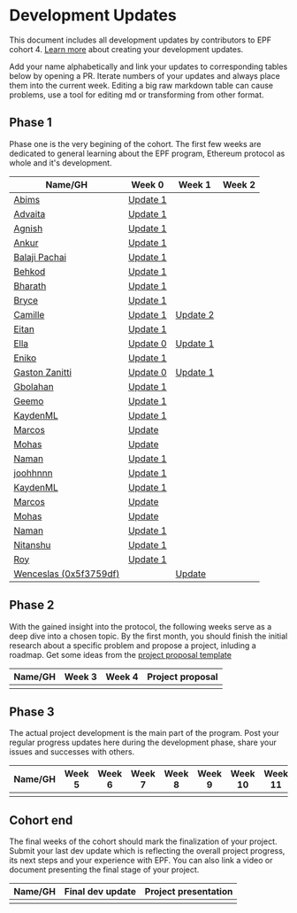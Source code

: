 # Development Updates

This document includes all development updates by contributors to EPF cohort 4. [Learn more](/program-guide/repo-guide.md#development-updates) about creating your development updates.

Add your name alphabetically and link your updates to corresponding tables below by opening a PR. Iterate numbers of your updates and always place them into the current week. Editing a big raw markdown table can cause problems, use a tool for editing md or transforming from other format.

## Phase 1

Phase one is the very begining of the cohort. The first few weeks are dedicated to general learning about the EPF program, Ethereum protocol as whole and it's development.



| Name/GH                                                 | Week 0                                                                                                                                  | Week 1                                                                         | Week 2 |
| ------------------------------------------------------- | --------------------------------------------------------------------------------------------------------------------------------------- | ------------------------------------------------------------------------------ | ------ |
| [Abims](https://github.com/mr-abims)                    | [Update 1](https://hackmd.io/@Abims/Skv5kXG5n)                                                                                          |                                                                                |        |
| [Advaita](https://github.com/advaita-saha)              | [Update 1](https://www.advaita.work/epf/week-0/)                                                                                        |                                                                                |        |
| [Agnish](github.com/agnxsh)                             | [Update 1](https://hackmd.io/@agnxsh/rJi63dpth)                                                                                         |                                                                                |        |
| [Ankur](github.com/ankurdubey521)                       | [Update 1](https://hackmd.io/lbxmhPFmTOO44gkqepodYA)                                                                                    |                                                                                |        |
| [Balaji Pachai](https://github.com/balajipachai/)                      | [Update 1](https://hackmd.io/@-x2d35CsRZO-6wA3tor6ag/balajipachai)                                                                                       |                                                                                |        |
| [Behkod](https://github.com/behkod)                     | [Update 1](https://hackmd.io/@behkod/epf-c4-w0-u1)                                                                                      |                                                                                |        |
| [Bharath](https://github.com/bharath-123)               | [Update 1](https://hackmd.io/ULR6uJfnRD2r0pfxqwoPgA)                                                                                    |                                                                                |        |
| [Bryce](github.com/tanhengyeow)                         | [Update 1](https://hackmd.io/@tanhengyeow/SkwDbjpF2)                                                                                    |                                                                                |        |
| [Camille](github.com/camillecorti)                      | [Update 1](https://github.com/camillecorti/SedVit.art/blob/f63a1a87966cdb6ddd3fe20d838de70592030d72/week%20zero%20EPF%20Research%20.md) | [Update 2](https://github.com/camillecorti/SedVit.art/blob/main/week%20one.md) |        |
| [Eitan](https://github.com/eserilev)                    | [Update 1](https://hackmd.io/@B8vIxNUfSeC2Mhu5CBwSNw/rJ8njJ1O2)                                                                         |                                                                                |        |
| [Ella](https://github.com/0xfmoi)                       | [Update 0](https://hackmd.io/@xfmoi/B1ep19FKh)                                                                                          | [Update 1](https://hackmd.io/@xfmoi/B1ep19FKh)                                 |        |
| [Eniko](github.com/eenagy)                              | [Update 1](https://hackmd.io/@eenagy/r16O7JVKn)                                                                                         |                                                                                |        |
| [Gaston Zanitti](https://github.com/gzanitti)  | [Update 0](https://hackmd.io/@TUEUJz7sSNWrQVL6mMzjSA/r1kIS6Q9h) | [Update 1](https://hackmd.io/@TUEUJz7sSNWrQVL6mMzjSA/HJgvlDBqh) | |
| [Gbolahan](https://github.com/galadd)                   | [Update 1](https://hackmd.io/@galadd/ByA0BNfcn)                                                                                         |                                                                                |        |
| [Geemo](https://github.com/GeemoCandama)                | [Update 1](https://hackmd.io/@geemo/ryTB4ZUYh)                                                                                          |                                                                                |        |
| [KaydenML](https://github.com/KaydenML)                 | [Update 1](https://hackmd.io/@v8QYUEqNQI-q90vwuMaJaw/rJmhkJ6th)                                                                         |                                                                                |        |
| [Marcos](https://sites.google.com/view/marcosvillagra/) | [Update](https://hackmd.io/@UPfOaQgcQTifeXz-5Dd-cQ/week0)                                                                               |                                                                                |        |
| [Mohas](https://github.com/mohasdev)                    | [Update](https://hackmd.io/@Mohas/HklrvE3Fh)                                                                                            |                                                                                |        |
| [Naman](https://github.com/namn-grg)                    | [Update 1](https://hackmd.io/@namngrg/epf4w1)                                                                                           |                                                                                |        |
| [joohhnnn](https://github.com/joohhnnn)                 | [Update 1](https://hackmd.io/@joohhnnn/EPF-week0)                                                                                       |                                                                                |        |
| [KaydenML](https://github.com/KaydenML)                 | [Update 1](https://hackmd.io/@v8QYUEqNQI-q90vwuMaJaw/rJmhkJ6th)                                                                         |                                                                                |        |
| [Marcos](https://sites.google.com/view/marcosvillagra/) | [Update](https://hackmd.io/@UPfOaQgcQTifeXz-5Dd-cQ/week0)                                                                               |                                                                                |        |
| [Mohas](https://github.com/mohasdev)                    | [Update](https://hackmd.io/@Mohas/HklrvE3Fh)                                                                                            |                                                                                |        |
| [Naman](https://github.com/namn-grg)                    | [Update 1](https://hackmd.io/@namngrg/epf4w1)                                                                                           |                                                                                |        |
| [Nitanshu](https://github.com/nlok5923)                 | [Update 1](https://hackmd.io/@UDlNLrplT3WgO-8vEVdQjA/HJuNtIW93)                                                                         |                                                                                |        |
| [Roy](https://github.com/roycncn/)                      | [Update 1](https://hackmd.io/@royz/cohort4-week0)                                                                                       |                                                                                |        |
| [Wenceslas (0x5f3759df)](https://github.com/wenceslas-sanchez) | | [Update](https://hackmd.io/@Orlogskapten/S1QdDDTt3) | |

## Phase 2

With the gained insight into the protocol, the following weeks serve as a deep dive into a chosen topic. By the first month, you should finish the initial research about a specific problem and propose a project, inluding a roadmap. Get some ideas from the [project proposal template](https://github.com/eth-protocol-fellows/cohort-four/blob/master/projects/project-template.md)

| Name/GH | Week 3 | Week 4 | Project proposal |
| ------- | ------ | ------ | ---------------- |
|         |        |        |                  |

## Phase 3

The actual project development is the main part of the program. Post your regular progress updates here during the development phase, share your issues and successes with others.

| Name/GH | Week 5 | Week 6 | Week 7 | Week 8 | Week 9 | Week 10 | Week 11 | Week 12 | Week 13 | Week 14 | Week 15 |
| ------- | ------ | ------ | ------ | ------ | ------ | ------- | ------- | ------- | ------- | ------- | ------- |
|         |        |        |        |        |        |         |         |         |         |         |         |

## Cohort end

The final weeks of the cohort should mark the finalization of your project. Submit your last dev update which is reflecting the overall project progress, its next steps and your experience with EPF. You can also link a video or document presenting the final stage of your project.

| Name/GH | Final dev update | Project presentation |
| ------- | ---------------- | -------------------- |
|         |                  |                      |

[def]: https://github.com/taxmeifyoucan/ephemeral-testnet/blob/master/specs.md
